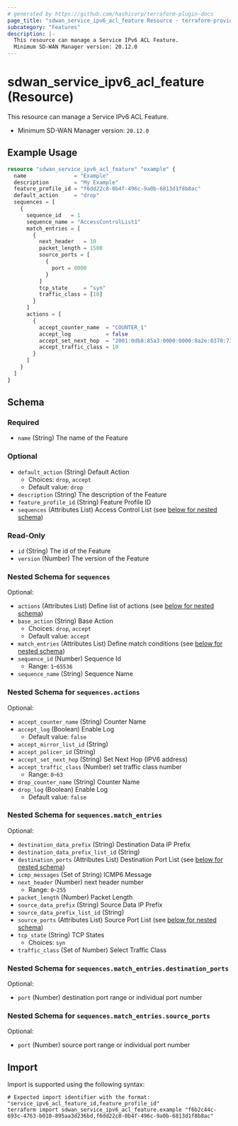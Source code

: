 ```yaml
---
# generated by https://github.com/hashicorp/terraform-plugin-docs
page_title: "sdwan_service_ipv6_acl_feature Resource - terraform-provider-sdwan"
subcategory: "Features"
description: |-
  This resource can manage a Service IPv6 ACL Feature.
  Minimum SD-WAN Manager version: 20.12.0
---
```


# sdwan_service_ipv6_acl_feature (Resource)

This resource can manage a Service IPv6 ACL Feature.
  - Minimum SD-WAN Manager version: `20.12.0`

## Example Usage

```terraform
resource "sdwan_service_ipv6_acl_feature" "example" {
  name               = "Example"
  description        = "My Example"
  feature_profile_id = "f6dd22c8-0b4f-496c-9a0b-6813d1f8b8ac"
  default_action     = "drop"
  sequences = [
    {
      sequence_id   = 1
      sequence_name = "AccessControlList1"
      match_entries = [
        {
          next_header   = 10
          packet_length = 1500
          source_ports = [
            {
              port = 8000
            }
          ]
          tcp_state     = "syn"
          traffic_class = [10]
        }
      ]
      actions = [
        {
          accept_counter_name  = "COUNTER_1"
          accept_log           = false
          accept_set_next_hop  = "2001:0db8:85a3:0000:0000:8a2e:0370:7334"
          accept_traffic_class = 10
        }
      ]
    }
  ]
}
```

<!-- schema generated by tfplugindocs -->
## Schema

### Required

- `name` (String) The name of the Feature

### Optional

- `default_action` (String) Default Action
  - Choices: `drop`, `accept`
  - Default value: `drop`
- `description` (String) The description of the Feature
- `feature_profile_id` (String) Feature Profile ID
- `sequences` (Attributes List) Access Control List (see [below for nested schema](#nestedatt--sequences))

### Read-Only

- `id` (String) The id of the Feature
- `version` (Number) The version of the Feature

<a id="nestedatt--sequences"></a>
### Nested Schema for `sequences`

Optional:

- `actions` (Attributes List) Define list of actions (see [below for nested schema](#nestedatt--sequences--actions))
- `base_action` (String) Base Action
  - Choices: `drop`, `accept`
  - Default value: `accept`
- `match_entries` (Attributes List) Define match conditions (see [below for nested schema](#nestedatt--sequences--match_entries))
- `sequence_id` (Number) Sequence Id
  - Range: `1`-`65536`
- `sequence_name` (String) Sequence Name

<a id="nestedatt--sequences--actions"></a>
### Nested Schema for `sequences.actions`

Optional:

- `accept_counter_name` (String) Counter Name
- `accept_log` (Boolean) Enable Log
  - Default value: `false`
- `accept_mirror_list_id` (String)
- `accept_policer_id` (String)
- `accept_set_next_hop` (String) Set Next Hop (IPV6 address)
- `accept_traffic_class` (Number) set traffic class number
  - Range: `0`-`63`
- `drop_counter_name` (String) Counter Name
- `drop_log` (Boolean) Enable Log
  - Default value: `false`


<a id="nestedatt--sequences--match_entries"></a>
### Nested Schema for `sequences.match_entries`

Optional:

- `destination_data_prefix` (String) Destination Data IP Prefix
- `destination_data_prefix_list_id` (String)
- `destination_ports` (Attributes List) Destination Port List (see [below for nested schema](#nestedatt--sequences--match_entries--destination_ports))
- `icmp_messages` (Set of String) ICMP6 Message
- `next_header` (Number) next header number
  - Range: `0`-`255`
- `packet_length` (Number) Packet Length
- `source_data_prefix` (String) Source Data IP Prefix
- `source_data_prefix_list_id` (String)
- `source_ports` (Attributes List) Source Port List (see [below for nested schema](#nestedatt--sequences--match_entries--source_ports))
- `tcp_state` (String) TCP States
  - Choices: `syn`
- `traffic_class` (Set of Number) Select Traffic Class

<a id="nestedatt--sequences--match_entries--destination_ports"></a>
### Nested Schema for `sequences.match_entries.destination_ports`

Optional:

- `port` (Number) destination port range or individual port number


<a id="nestedatt--sequences--match_entries--source_ports"></a>
### Nested Schema for `sequences.match_entries.source_ports`

Optional:

- `port` (Number) source port range or individual port number

## Import

Import is supported using the following syntax:

```shell
# Expected import identifier with the format: "service_ipv6_acl_feature_id,feature_profile_id"
terraform import sdwan_service_ipv6_acl_feature.example "f6b2c44c-693c-4763-b010-895aa3d236bd,f6dd22c8-0b4f-496c-9a0b-6813d1f8b8ac"
```
